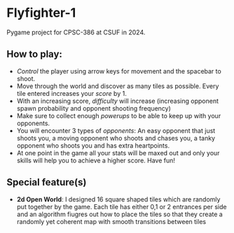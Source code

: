 # Flyfighter-1
Pygame project for CPSC-386 at CSUF in 2024.

## How to play:
- *Control* the player using arrow keys for movement and the spacebar to shoot.
- Move through the world and discover as many tiles as possible. Every tile entered increases your *score* by 1.
- With an increasing score, *difficulty* will increase (increasing opponent spawn probability and opponent shooting frequency)
- Make sure to collect enough *powerups* to be able to keep up with your opponents. 
- You will encounter 3 types of *opponents*: An easy opponent that just shoots you, a moving opponent who shoots and chases you, a tanky opponent who shoots you and has extra heartpoints.
- At one point in the game all your stats will be maxed out and only your skills will help you to achieve a higher score. Have fun!


## Special feature(s)
 - **2d Open World**:
   I designed 16 square shaped tiles which are randomly put together by the game. Each tile has either 0,1 or 2 entrances per side and an algorithm fiugres out how to place the tiles so    that they create a randomly yet coherent map with smooth transitions between tiles
   
